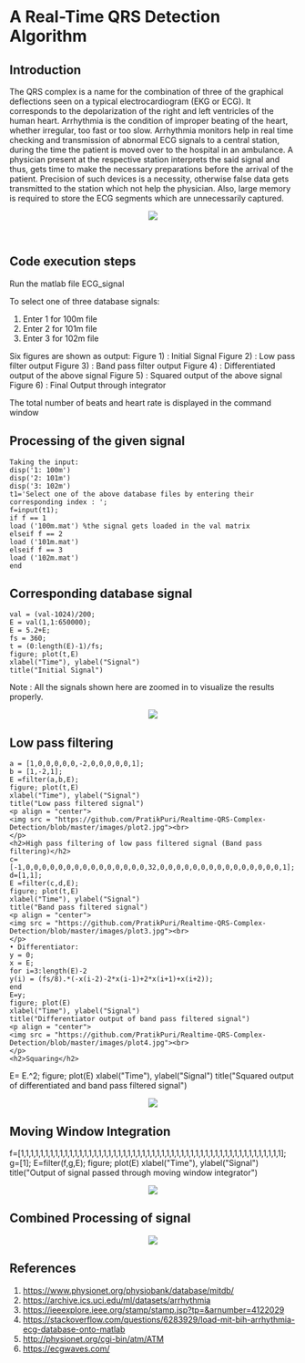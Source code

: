 <h1>A Real-Time QRS Detection Algorithm</h1>
<h2>Introduction</h2>
The QRS complex is a name for the combination of three of the graphical deflections seen on a typical electrocardiogram (EKG or ECG). It corresponds to the depolarization of the right and left ventricles of the human heart.
Arrhythmia is the condition of improper beating of the heart, whether irregular, too fast or too slow. Arrhythmia monitors help in real time checking and transmission of abnormal ECG signals to a central station, during the time the patient is moved over to the hospital in an ambulance. A physician present at the respective station interprets the said signal and thus, gets time to make the necessary preparations before the arrival of the patient.
Precision of such devices is a necessity, otherwise false data gets transmitted to the station which not help the physician. Also, large memory is required to store the ECG segments which are unnecessarily captured.
<p align = "center">
<img src = "https://github.com/PratikPuri/Realtime-QRS-Complex-Detection/blob/master/images/plot.jpg"><br>
</p>
<br>

<h2>Code execution steps</h2>
Run the matlab file ECG_signal

To select one of three database signals:
1) Enter 1 for 100m file
2) Enter 2 for 101m file
3) Enter 3 for 102m file

Six figures are shown as output:
Figure 1) : Initial Signal
Figure 2) : Low pass filter output
Figure 3) : Band pass filter output
Figure 4) : Differentiated output of the above signal
Figure 5) : Squared output of the above signal
Figure 6) : Final Output through integrator

The total number of beats and heart rate is displayed in the command window  

<h2>Processing of the given signal</h2>

```
Taking the input:
disp('1: 100m')
disp('2: 101m')
disp('3: 102m')
t1='Select one of the above database files by entering their corresponding index : ';
f=input(t1);
if f == 1
load ('100m.mat') %the signal gets loaded in the val matrix
elseif f == 2
load ('101m.mat')
elseif f == 3
load ('102m.mat')
end
```
<h2>Corresponding database signal</h2>

```
val = (val-1024)/200;
E = val(1,1:650000);
E = 5.2+E;
fs = 360;
t = (0:length(E)-1)/fs;
figure; plot(t,E)
xlabel("Time"), ylabel("Signal")
title("Initial Signal")
```
Note : All the signals shown here are zoomed in to visualize the results properly.
<p align = "center">
<img src = "https://github.com/PratikPuri/Realtime-QRS-Complex-Detection/blob/master/images/plot1.jpg"><br>
</p>
<h2>Low pass filtering</h2>

```
a = [1,0,0,0,0,0,-2,0,0,0,0,0,1];
b = [1,-2,1];
E =filter(a,b,E);
figure; plot(t,E)
xlabel("Time"), ylabel("Signal")
title("Low pass filtered signal")
<p align = "center">
<img src = "https://github.com/PratikPuri/Realtime-QRS-Complex-Detection/blob/master/images/plot2.jpg"><br>
</p>
<h2>High pass filtering of low pass filtered signal (Band pass filtering)</h2>
c=[-1,0,0,0,0,0,0,0,0,0,0,0,0,0,0,0,32,0,0,0,0,0,0,0,0,0,0,0,0,0,0,0,1];
d=[1,1];
E =filter(c,d,E);
figure; plot(t,E)
xlabel("Time"), ylabel("Signal")
title("Band pass filtered signal")
<p align = "center">
<img src = "https://github.com/PratikPuri/Realtime-QRS-Complex-Detection/blob/master/images/plot3.jpg"><br>
</p>
• Differentiator:
y = 0;
x = E;
for i=3:length(E)-2
y(i) = (fs/8).*(-x(i-2)-2*x(i-1)+2*x(i+1)+x(i+2));
end
E=y;
figure; plot(E)
xlabel("Time"), ylabel("Signal")
title("Differentiator output of band pass filtered signal")
<p align = "center">
<img src = "https://github.com/PratikPuri/Realtime-QRS-Complex-Detection/blob/master/images/plot4.jpg"><br>
</p>
<h2>Squaring</h2>

```
E= E.^2;
figure; plot(E)
xlabel("Time"), ylabel("Signal")
title("Squared output of differentiated and band pass filtered signal")
<p align = "center">
<img src = "https://github.com/PratikPuri/Realtime-QRS-Complex-Detection/blob/master/images/plot5.jpg"><br>
</p>
<h2>Moving Window Integration</h2>
f=[1,1,1,1,1,1,1,1,1,1,1,1,1,1,1,1,1,1,1,1,1,1,1,1,1,1,1,1,1,1,1,1,1,1,1,1,1,1,1,1,1,1,1,1,1,1,1,1,1,1,1,1,1,1];
g=[1];
E=filter(f,g,E);
figure; plot(E)
xlabel("Time"), ylabel("Signal")
title("Output of signal passed through moving window integrator")
<p align = "center">
<img src = "https://github.com/PratikPuri/Realtime-QRS-Complex-Detection/blob/master/images/plot5.jpg"><br>
</p>
<h2>Combined Processing of signal</h2>
<p align = "center">
<img src = "https://github.com/PratikPuri/Realtime-QRS-Complex-Detection/blob/master/images/plot6.jpg"><br>
</p>
<h2>References</h2>

1) https://www.physionet.org/physiobank/database/mitdb/
2) https://archive.ics.uci.edu/ml/datasets/arrhythmia
3) https://ieeexplore.ieee.org/stamp/stamp.jsp?tp=&arnumber=4122029
4) https://stackoverflow.com/questions/6283929/load-mit-bih-arrhythmia-ecg-database-onto-matlab
5) http://physionet.org/cgi-bin/atm/ATM
6) https://ecgwaves.com/
